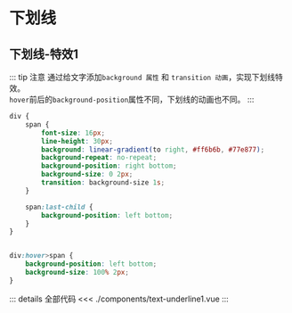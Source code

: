 # 下划线

<script setup>
import TextUnderline1 from './components/text-underline1.vue'
</script>


## 下划线-特效1 <Badge type="tip" text="试一试hover后再离开" />
<TextUnderline1 />

::: tip 注意
通过给文字添加`background 属性` 和 `transition 动画`，实现下划线特效。<br />
`hover`前后的`background-position`属性不同，下划线的动画也不同。
:::

``` scss
div {
    span {
        font-size: 16px;
        line-height: 30px;
        background: linear-gradient(to right, #ff6b6b, #77e877);
        background-repeat: no-repeat;
        background-position: right bottom;
        background-size: 0 2px;
        transition: background-size 1s;
    }

    span:last-child {
        background-position: left bottom;
    }
}


div:hover>span {
    background-position: left bottom;
    background-size: 100% 2px;
}
```

::: details 全部代码
<<< ./components/text-underline1.vue
:::